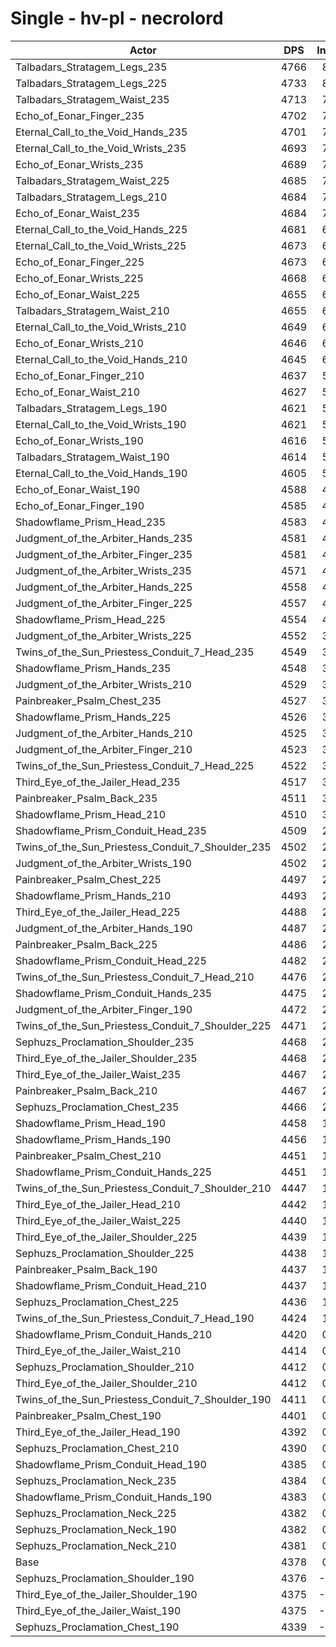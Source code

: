 # Single - hv-pl - necrolord
| Actor | DPS | Increase |
|---|:---:|:---:|
|Talbadars_Stratagem_Legs_235|4766|8.85%|
|Talbadars_Stratagem_Legs_225|4733|8.12%|
|Talbadars_Stratagem_Waist_235|4713|7.65%|
|Echo_of_Eonar_Finger_235|4702|7.40%|
|Eternal_Call_to_the_Void_Hands_235|4701|7.38%|
|Eternal_Call_to_the_Void_Wrists_235|4693|7.19%|
|Echo_of_Eonar_Wrists_235|4689|7.12%|
|Talbadars_Stratagem_Waist_225|4685|7.01%|
|Talbadars_Stratagem_Legs_210|4684|7.00%|
|Echo_of_Eonar_Waist_235|4684|7.00%|
|Eternal_Call_to_the_Void_Hands_225|4681|6.91%|
|Eternal_Call_to_the_Void_Wrists_225|4673|6.75%|
|Echo_of_Eonar_Finger_225|4673|6.75%|
|Echo_of_Eonar_Wrists_225|4668|6.62%|
|Echo_of_Eonar_Waist_225|4655|6.34%|
|Talbadars_Stratagem_Waist_210|4655|6.33%|
|Eternal_Call_to_the_Void_Wrists_210|4649|6.19%|
|Echo_of_Eonar_Wrists_210|4646|6.12%|
|Eternal_Call_to_the_Void_Hands_210|4645|6.09%|
|Echo_of_Eonar_Finger_210|4637|5.92%|
|Echo_of_Eonar_Waist_210|4627|5.69%|
|Talbadars_Stratagem_Legs_190|4621|5.55%|
|Eternal_Call_to_the_Void_Wrists_190|4621|5.54%|
|Echo_of_Eonar_Wrists_190|4616|5.44%|
|Talbadars_Stratagem_Waist_190|4614|5.38%|
|Eternal_Call_to_the_Void_Hands_190|4605|5.18%|
|Echo_of_Eonar_Waist_190|4588|4.79%|
|Echo_of_Eonar_Finger_190|4585|4.73%|
|Shadowflame_Prism_Head_235|4583|4.68%|
|Judgment_of_the_Arbiter_Hands_235|4581|4.64%|
|Judgment_of_the_Arbiter_Finger_235|4581|4.63%|
|Judgment_of_the_Arbiter_Wrists_235|4571|4.42%|
|Judgment_of_the_Arbiter_Hands_225|4558|4.10%|
|Judgment_of_the_Arbiter_Finger_225|4557|4.10%|
|Shadowflame_Prism_Head_225|4554|4.03%|
|Judgment_of_the_Arbiter_Wrists_225|4552|3.98%|
|Twins_of_the_Sun_Priestess_Conduit_7_Head_235|4549|3.91%|
|Shadowflame_Prism_Hands_235|4548|3.90%|
|Judgment_of_the_Arbiter_Wrists_210|4529|3.45%|
|Painbreaker_Psalm_Chest_235|4527|3.40%|
|Shadowflame_Prism_Hands_225|4526|3.38%|
|Judgment_of_the_Arbiter_Hands_210|4525|3.36%|
|Judgment_of_the_Arbiter_Finger_210|4523|3.31%|
|Twins_of_the_Sun_Priestess_Conduit_7_Head_225|4522|3.28%|
|Third_Eye_of_the_Jailer_Head_235|4517|3.18%|
|Painbreaker_Psalm_Back_235|4511|3.03%|
|Shadowflame_Prism_Head_210|4510|3.01%|
|Shadowflame_Prism_Conduit_Head_235|4509|2.99%|
|Twins_of_the_Sun_Priestess_Conduit_7_Shoulder_235|4502|2.84%|
|Judgment_of_the_Arbiter_Wrists_190|4502|2.84%|
|Painbreaker_Psalm_Chest_225|4497|2.73%|
|Shadowflame_Prism_Hands_210|4493|2.63%|
|Third_Eye_of_the_Jailer_Head_225|4488|2.51%|
|Judgment_of_the_Arbiter_Hands_190|4487|2.49%|
|Painbreaker_Psalm_Back_225|4486|2.47%|
|Shadowflame_Prism_Conduit_Head_225|4482|2.37%|
|Twins_of_the_Sun_Priestess_Conduit_7_Head_210|4476|2.24%|
|Shadowflame_Prism_Conduit_Hands_235|4475|2.21%|
|Judgment_of_the_Arbiter_Finger_190|4472|2.16%|
|Twins_of_the_Sun_Priestess_Conduit_7_Shoulder_225|4471|2.13%|
|Sephuzs_Proclamation_Shoulder_235|4468|2.06%|
|Third_Eye_of_the_Jailer_Shoulder_235|4468|2.05%|
|Third_Eye_of_the_Jailer_Waist_235|4467|2.04%|
|Painbreaker_Psalm_Back_210|4467|2.03%|
|Sephuzs_Proclamation_Chest_235|4466|2.01%|
|Shadowflame_Prism_Head_190|4458|1.84%|
|Shadowflame_Prism_Hands_190|4456|1.79%|
|Painbreaker_Psalm_Chest_210|4451|1.67%|
|Shadowflame_Prism_Conduit_Hands_225|4451|1.67%|
|Twins_of_the_Sun_Priestess_Conduit_7_Shoulder_210|4447|1.58%|
|Third_Eye_of_the_Jailer_Head_210|4442|1.46%|
|Third_Eye_of_the_Jailer_Waist_225|4440|1.41%|
|Third_Eye_of_the_Jailer_Shoulder_225|4439|1.40%|
|Sephuzs_Proclamation_Shoulder_225|4438|1.36%|
|Painbreaker_Psalm_Back_190|4437|1.35%|
|Shadowflame_Prism_Conduit_Head_210|4437|1.34%|
|Sephuzs_Proclamation_Chest_225|4436|1.33%|
|Twins_of_the_Sun_Priestess_Conduit_7_Head_190|4424|1.05%|
|Shadowflame_Prism_Conduit_Hands_210|4420|0.95%|
|Third_Eye_of_the_Jailer_Waist_210|4414|0.81%|
|Sephuzs_Proclamation_Shoulder_210|4412|0.79%|
|Third_Eye_of_the_Jailer_Shoulder_210|4412|0.77%|
|Twins_of_the_Sun_Priestess_Conduit_7_Shoulder_190|4411|0.75%|
|Painbreaker_Psalm_Chest_190|4401|0.53%|
|Third_Eye_of_the_Jailer_Head_190|4392|0.31%|
|Sephuzs_Proclamation_Chest_210|4390|0.27%|
|Shadowflame_Prism_Conduit_Head_190|4385|0.16%|
|Sephuzs_Proclamation_Neck_235|4384|0.13%|
|Shadowflame_Prism_Conduit_Hands_190|4383|0.13%|
|Sephuzs_Proclamation_Neck_225|4382|0.10%|
|Sephuzs_Proclamation_Neck_190|4382|0.09%|
|Sephuzs_Proclamation_Neck_210|4381|0.08%|
|Base|4378|0.00%|
|Sephuzs_Proclamation_Shoulder_190|4376|-0.04%|
|Third_Eye_of_the_Jailer_Shoulder_190|4375|-0.06%|
|Third_Eye_of_the_Jailer_Waist_190|4375|-0.07%|
|Sephuzs_Proclamation_Chest_190|4339|-0.90%|
